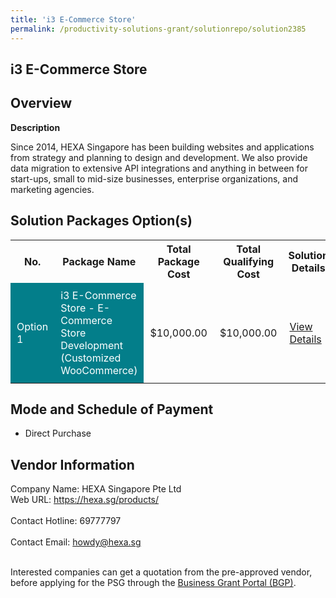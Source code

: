 ```yaml
---
title: 'i3 E-Commerce Store'
permalink: /productivity-solutions-grant/solutionrepo/solution2385
---
```


## i3 E-Commerce Store

## Overview

**Description**

Since 2014, HEXA Singapore has been building websites and applications from strategy and planning to design and development. We also provide data migration to extensive API integrations and anything in between for start-ups, small to mid-size businesses, enterprise organizations, and marketing agencies.

## Solution Packages Option(s)

<table>
<tr>
<th><b>No.</b></th>
<th><b>Package Name</b></th>
<th><b>Total Package Cost</b></th>
<th><b>Total Qualifying Cost</b></th>
<th><b>Solution Details</b></th>
</tr>
<tr>
<td style='padding: 10px; background-color: #037E8A; color: #FFFFFF;'>Option 1</td>
<td style='padding: 10px; background-color: #037E8A; color: #FFFFFF;'>i3 E-Commerce Store - E-Commerce Store Development (Customized WooCommerce)</td>
<td style='padding: 10px;'>$10,000.00</td>
<td style='padding: 10px;'>$10,000.00</td>
<td style='padding: 10px;'><a href='/images/psg/Hexa_20200809_Desensitised_Annex_3_Part12.pdf' target='_blank'>View Details</a></td>
</tr>
</table>

## Mode and Schedule of Payment

 - Direct Purchase

## Vendor Information

 Company Name: HEXA Singapore Pte Ltd<br>Web URL: https://hexa.sg/products/ <br><br>Contact Hotline: 69777797 <br><br>Contact Email: howdy@hexa.sg <br><br>

Interested companies can get a quotation from the pre-approved vendor, before applying for the PSG through the <a href='https://www.businessgrants.gov.sg/' target='_blank' rel='noopener'>Business Grant Portal (BGP)</a>.

<script src="/jquery/resize-tables.js"></script>
